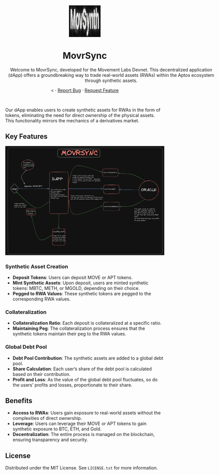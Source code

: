 <!-- Improved compatibility of back to top link: See: https://github.com/othneildrew/Best-README-Template/pull/73 -->

<a name="readme-top"></a>



<!-- PROJECT LOGO -->
<br />
<div align="center">
  <a href="https://github.com/Sahilgill24/MovrSync">
    <img src="/ui/src/assets/1.png" alt="Logo" width="100" height="100">
  </a>

<h1 align="center">MovrSync</h3>

  <p align="center" style="width:76ch;">
  Welcome to MovrSync, developed for the Movement Labs Devnet. This decentralized application (dApp) offers a groundbreaking way to trade real-world assets (RWAs) within the Aptos ecosystem through synthetic assets.

</p>
    <
    ·
    <a href="https://github.com/Sahilgill24/MovrSync/issues/new?labels=bug&template=bug-report---.md">Report Bug</a>
    ·
    <a href="https://github.com/Sahilgill24/MovrSync/issues/new?labels=enhancement&template=feature-request---.md">Request Feature</a>
  </p>
</div>


<br/>


Our dApp enables users to create synthetic assets for RWAs in the form of tokens, eliminating the need for direct ownership of the physical assets. This functionality mirrors the mechanics of a derivatives market.

## Key Features

<img src="/ui/src/assets/2.png">

### Synthetic Asset Creation

- **Deposit Tokens**: Users can deposit MOVE or APT tokens.
- **Mint Synthetic Assets**: Upon deposit, users are minted synthetic tokens: MBTC, METH, or MGOLD, depending on their choice.
- **Pegged to RWA Values**: These synthetic tokens are pegged to the corresponding RWA values.

### Collateralization

- **Collateralization Ratio**: Each deposit is collateralized at a specific ratio.
- **Maintaining Peg**: The collateralization process ensures that the synthetic tokens maintain their peg to the RWA values.

### Global Debt Pool

- **Debt Pool Contribution**: The synthetic assets are added to a global debt pool.
- **Share Calculation**: Each user’s share of the debt pool is calculated based on their contribution.
- **Profit and Loss**: As the value of the global debt pool fluctuates, so do the users’ profits and losses, proportionate to their share.

## Benefits

- **Access to RWAs**: Users gain exposure to real-world assets without the complexities of direct ownership.
- **Leverage**: Users can leverage their MOVE or APT tokens to gain synthetic exposure to BTC, ETH, and Gold.
- **Decentralization**: The entire process is managed on the blockchain, ensuring transparency and security.




<!-- LICENSE -->

## License

Distributed under the MIT License. See `LICENSE.txt` for more information.


<!-- MARKDOWN LINKS & IMAGES -->
<!-- https://www.markdownguide.org/basic-syntax/#reference-style-links -->

[contributors-shield]: https://img.shields.io/github/contributors/Sahilgill24/MovrSync.svg?style=for-the-badge
[contributors-url]: https://github.com/Sahilgill24/MovrSync/graphs/contributors
[forks-shield]: https://img.shields.io/github/forks/Sahilgill24/MovrSync.svg?style=for-the-badge
[forks-url]: https://github.com/Sahilgill24/MovrSync/network/members
[stars-shield]: https://img.shields.io/github/stars/Sahilgill24/MovrSync.svg?style=for-the-badge
[stars-url]: https://github.com/Sahilgill24/MovrSync/stargazers
[issues-shield]: https://img.shields.io/github/issues/Sahilgill24/MovrSync.svg?style=for-the-badge
[issues-url]: https://github.com/Sahilgill24/MovrSync/issues
[license-shield]: https://img.shields.io/github/license/Sahilgill24/MovrSync.svg?style=for-the-badge
[license-url]: https://github.com/Sahilgill24/MovrSync/blob/master/LICENSE.txt
[linkedin-shield]: https://img.shields.io/badge/-LinkedIn-black.svg?style=for-the-badge&logo=linkedin&colorB=555
[linkedin-url]: https://linkedin.com/in/linkedin_username
[product-screenshot]: images/image.png
[frost-screenshot]: images/frost.png
[architecture]: images/architecture.png
[Next.js]: https://img.shields.io/badge/next.js-000000?style=for-the-badge&logo=nextdotjs&logoColor=white
[Next-url]: https://nextjs.org/
[React.js]: https://img.shields.io/badge/React-20232A?style=for-the-badge&logo=react&logoColor=61DAFB
[React-url]: https://reactjs.org/
[Vue.js]: https://img.shields.io/badge/Vue.js-35495E?style=for-the-badge&logo=vuedotjs&logoColor=4FC08D
[Vue-url]: https://vuejs.org/
[Angular.io]: https://img.shields.io/badge/Angular-DD0031?style=for-the-badge&logo=angular&logoColor=white
[Angular-url]: https://angular.io/
[Svelte.dev]: https://img.shields.io/badge/Svelte-4A4A55?style=for-the-badge&logo=svelte&logoColor=FF3E00
[Svelte-url]: https://svelte.dev/
[Laravel.com]: https://img.shields.io/badge/Laravel-FF2D20?style=for-the-badge&logo=laravel&logoColor=white
[Laravel-url]: https://laravel.com
[Bootstrap.com]: https://img.shields.io/badge/Bootstrap-563D7C?style=for-the-badge&logo=bootstrap&logoColor=white
[Bootstrap-url]: https://getbootstrap.com
[JQuery.com]: https://img.shields.io/badge/jQuery-0769AD?style=for-the-badge&logo=jquery&logoColor=white
[JQuery-url]: https://jquery.com